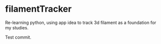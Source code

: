 # filamentTracker
Re-learning python, using app idea to track 3d filament as a foundation for my studies.

Test commit.